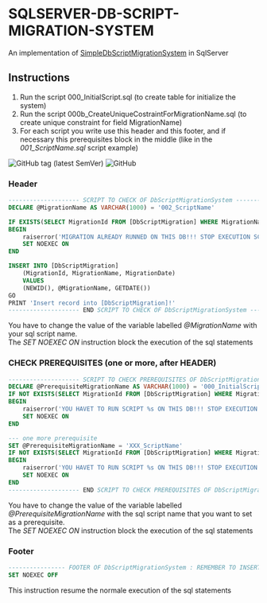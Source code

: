 # SQLSERVER-DB-SCRIPT-MIGRATION-SYSTEM

An implementation of [SimpleDbScriptMigrationSystem](https://github.com/Magicianred/SimpleDbScriptMigrationSystem) in SqlServer  

## Instructions
1. Run the script 000_InitialScript.sql (to create table for initialize the system)  
2. Run the script 000b_CreateUniqueCostraintForMigrationName.sql (to create unique constraint for field MigrationName)  
2. For each script you write use this header and this footer, and if necessary this prerequisites block in the middle (like in the *001_ScriptName.sql* script example)

![GitHub tag (latest SemVer)](https://img.shields.io/github/v/tag/Magicianred/SimpleDbScriptMigrationSystem?label=version&sort=semver) ![GitHub](https://img.shields.io/github/license/Magicianred/sqlserver-db-script-migration-system)

### Header
```sql
-------------------- SCRIPT TO CHECK OF DbScriptMigrationSystem -------------------------------
DECLARE @MigrationName AS VARCHAR(1000) = '002_ScriptName'

IF EXISTS(SELECT MigrationId FROM [DbScriptMigration] WHERE MigrationName = @MigrationName)
BEGIN 
    raiserror('MIGRATION ALREADY RUNNED ON THIS DB!!! STOP EXECUTION SCRIPT', 11, 0)
    SET NOEXEC ON
END

INSERT INTO [DbScriptMigration]
    (MigrationId, MigrationName, MigrationDate)
    VALUES
    (NEWID(), @MigrationName, GETDATE())
GO
PRINT 'Insert record into [DbScriptMigration]!'
-------------------- END SCRIPT TO CHECK OF DbScriptMigrationSystem ---------------------------
```
You have to change the value of the variable labelled *@MigrationName* with your sql script name.  
The *SET NOEXEC ON* instruction block the execution of the sql statements  

### CHECK PREREQUISITES (one or more, after HEADER)

```sql
-------------------- SCRIPT TO CHECK PREREQUISITES OF DbScriptMigrationSystem -------------------------------
DECLARE @PrerequisiteMigrationName AS VARCHAR(1000) = '000_InitialScript'
IF NOT EXISTS(SELECT MigrationId FROM [DbScriptMigration] WHERE MigrationName = @PrerequisiteMigrationName)
BEGIN 
    raiserror('YOU HAVET TO RUN SCRIPT %s ON THIS DB!!! STOP EXECUTION SCRIPT ', 11, 0, @PrerequisiteMigrationName)
    SET NOEXEC ON
END

--- one more prerequisite
SET @PrerequisiteMigrationName = 'XXX_ScriptName'
IF NOT EXISTS(SELECT MigrationId FROM [DbScriptMigration] WHERE MigrationName = @PrerequisiteMigrationName)
BEGIN 
    raiserror('YOU HAVET TO RUN SCRIPT %s ON THIS DB!!! STOP EXECUTION SCRIPT ', 11, 0, @PrerequisiteMigrationName)
    SET NOEXEC ON
END
-------------------- END SCRIPT TO CHECK PREREQUISITES OF DbScriptMigrationSystem ---------------------------
```
You have to change the value of the variable labelled *@PrerequisiteMigrationName* with the sql script name that you want to set as a prerequisite.  
The *SET NOEXEC ON* instruction block the execution of the sql statements  


### Footer
```sql
---------------- FOOTER OF DbScriptMigrationSystem : REMEMBER TO INSERT -----------------------
SET NOEXEC OFF
```

This instruction resume the normale execution of the sql statements